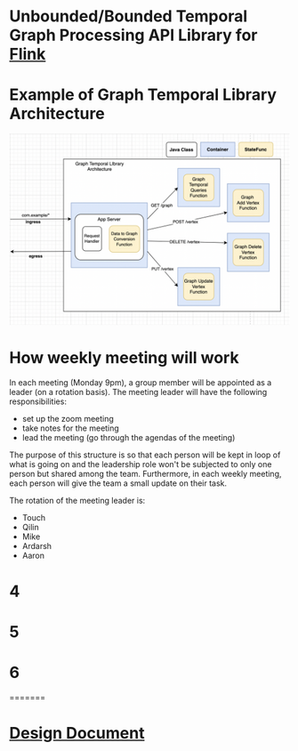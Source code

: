# Unbounded/Bounded Temporal Graph Processing API Library for [Flink](https://flink.apache.org/flink-applications.html)

# Example of Graph Temporal Library Architecture
![architecture](./architecture.png)

# How weekly meeting will work
In each meeting (Monday 9pm), a group member will be appointed as a leader (on a rotation basis). The meeting leader will have the following responsibilities:
- set up the zoom meeting
- take notes for the meeting
- lead the meeting (go through the agendas of the meeting)

The purpose of this structure is so that each person will be kept in loop of what is going on and the leadership role won't be subjected to only one person but shared among the team. Furthermore, in each weekly meeting, each person will give the team a small update on their task.

The rotation of the meeting leader is:
- Touch
- Qilin
- Mike
- Ardarsh
- Aaron

# 4

# 5

# 6
=======
# [Design Document](./DESIGN.md)
